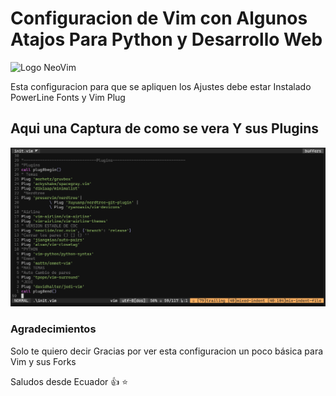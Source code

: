 # Configuracion de Vim con Algunos Atajos Para Python y Desarrollo Web

![Logo NeoVim](https://upload.wikimedia.org/wikipedia/commons/thumb/4/4f/Neovim-logo.svg/1280px-Neovim-logo.svg.png)

Esta configuracion para que se apliquen los Ajustes debe estar Instalado PowerLine Fonts y Vim Plug

## Aqui una Captura de como se vera Y sus Plugins

![Captura de los Plugins](./docs/plugins1.png)

### Agradecimientos

Solo te quiero decir Gracias por ver esta configuracion un poco básica para Vim y sus Forks

Saludos desde Ecuador :thumbsup: :star:
